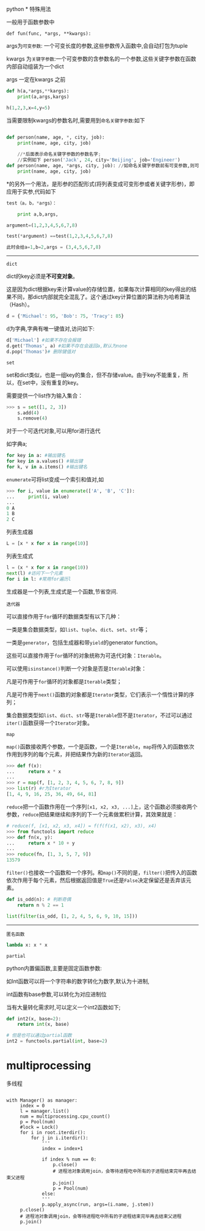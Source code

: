 python * 特殊用法

一般用于函数参数中

`def fun(func, *args, **kwargs):`

args为`可变参数`: 一个可变长度的参数,这些参数传入函数中,会自动打包为tuple

kwargs 为`关键字参数`:一个可变参数的含参数名的一个参数,这些关键字参数在函数内部自动组装为一个dict

args 一定在kwargs 之前

```python
def h(a,*args,**kargs):
    print(a,args,kargs)

h(1,2,3,x=4,y=5)
```

当需要限制kwargs的参数名时,需要用到`命名关键字参数`:如下

```python

def person(name, age, *, city, job):
    print(name, age, city, job)
    
    //*后面表示命名关键字参数的参数名字;
    //实例如下 person('Jack', 24, city='Beijing', job='Engineer')
def person(name, age, *args, city, job): //如命名关键字参数前有可变参数,则可以省略*
    print(name, age, city, job)  
```

*的另外一个用法，是形参的匹配形式(将列表变成可变形参或者关键字形参)，即应用于实参,代码如下

```python
test（a，b，*args）：

​    print a,b,args,

argument=(1,2,3,4,5,6,7,8)

test(*argument) ==test(1,2,3,4,5,6,7,8)

此时会给a=1,b=2,args = (3,4,5,6,7,8)
```



***

`dict`

dict的key必须是**不可变对象**。

这是因为dict根据key来计算value的存储位置，如果每次计算相同的key得出的结果不同，那dict内部就完全混乱了。这个通过key计算位置的算法称为哈希算法（Hash）。

```python
d = {'Michael': 95, 'Bob': 75, 'Tracy': 85}
```

d为字典,字典有唯一键值对,访问如下:

```Python
d['Michael'] #如果不存在会报错
d.get('Thomas', a) #如果不存在会返回a,默认为none
d.pop('Thomas')# 删除键值对
```

`set`

set和dict类似，也是一组key的集合，但不存储value。由于key不能重复，所以，在set中，没有重复的key。

需要提供一个list作为输入集合：

```Python
>>> s = set([1, 2, 3])
    s.add(4)
    s.remove(4)
```







对于一个可迭代对象,可以用for进行迭代

如字典a;

```python
for key in a: #输出键名
for key in a.values() #输出键
for k, v in a.items() #输出键名
```

`enumerate`可将list变成一个索引和值对,如

```python
>>> for i, value in enumerate(['A', 'B', 'C']):
...     print(i, value)
...
0 A
1 B
2 C
```

列表生成器

```python
L = [x * x for x in range(10)]
```

列表生成式

```python
l = (x * x for x in range(10))
next(l) #访问下一个元素
for i in l: #常用for遍历l

```

生成器是一个列表,生成式是一个函数,节省空间.



`迭代器`

可以直接作用于`for`循环的数据类型有以下几种：

一类是集合数据类型，如`list`、`tuple`、`dict`、`set`、`str`等；

一类是`generator`，包括生成器和带`yield`的generator function。

这些可以直接作用于`for`循环的对象统称为可迭代对象：`Iterable`。

可以使用`isinstance()`判断一个对象是否是`Iterable`对象：

凡是可作用于`for`循环的对象都是`Iterable`类型；

凡是可作用于`next()`函数的对象都是`Iterator`类型，它们表示一个惰性计算的序列；

集合数据类型如`list`、`dict`、`str`等是`Iterable`但不是`Iterator`，不过可以通过`iter()`函数获得一个`Iterator`对象。



`map`

`map()`函数接收两个参数，一个是函数，一个是`Iterable`，`map`将传入的函数依次作用到序列的每个元素，并把结果作为新的`Iterator`返回。

```python
>>> def f(x):
...     return x * x
...
>>> r = map(f, [1, 2, 3, 4, 5, 6, 7, 8, 9])
>>> list(r) #r为Iterator
[1, 4, 9, 16, 25, 36, 49, 64, 81]
```

​	`reduce`把一个函数作用在一个序列`[x1, x2, x3, ...]`上，这个函数必须接收两个参数，`reduce`把结果继续和序列的下一个元素做累积计算，其效果就是：

```python
# reduce(f, [x1, x2, x3, x4]) = f(f(f(x1, x2), x3), x4)
>>> from functools import reduce
>>> def fn(x, y):
...     return x * 10 + y
...
>>> reduce(fn, [1, 3, 5, 7, 9])
13579
```

`filter()`也接收一个函数和一个序列。和`map()`不同的是，`filter()`把传入的函数依次作用于每个元素，然后根据返回值是`True`还是`False`决定保留还是丢弃该元素。

```Python
def is_odd(n): # 判断奇偶
    return n % 2 == 1

list(filter(is_odd, [1, 2, 4, 5, 6, 9, 10, 15]))
```





***

`匿名函数`

```Python
lambda x: x * x
```



`partial`

python内置偏函数,主要是固定函数参数:

如Int函数可以将一个字符串的数字转化为数字,默认为十进制,

int函数有base参数,可以转化为对应进制位

当有大量转化需求时,可以定义一个int2函数如下;

```python
def int2(x, base=2):
    return int(x, base)

# 但是也可以通过partial函数
int2 = functools.partial(int, base=2)
```





# multiprocessing

多线程



```

with Manager() as manager:
     index = 0
     l = manager.list()
     num = multiprocessing.cpu_count()
     p = Pool(num)
     #lock = Lock()
     for i in root.iterdir():
         for j in i.iterdir():
             '''
             index = index+1

             if index % num == 0:
                 p.close()
                 # 进程池对象调用join，会等待进程吃中所有的子进程结束完毕再去结束父进程
                 p.join()
                 p = Pool(num)
             else:
             '''
             p.apply_async(run, args=(i.name, j.stem))
     p.close()
     # 进程池对象调用join，会等待进程吃中所有的子进程结束完毕再去结束父进程
     p.join()
```